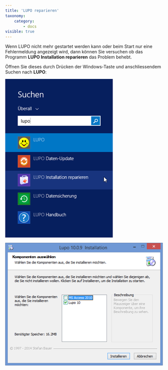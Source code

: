 ```yaml
---
title: 'LUPO reparieren'
taxonomy:
    category:
        - docs
visible: true
---
```



Wenn LUPO nicht mehr gestartet werden kann oder beim Start nur eine Fehlermeldung angezeigt wird, dann können Sie versuchen ob das Programm **LUPO Installation reparieren** das Problem behebt.

Öffnen Sie dieses durch Drücken der Windows-Taste und anschliessendem Suchen nach **LUPO**:

![lupo-reparieren1](../../images/lupo-reparieren1.png)

 
![lupo-reparieren2](../../images/lupo-reparieren2.png)